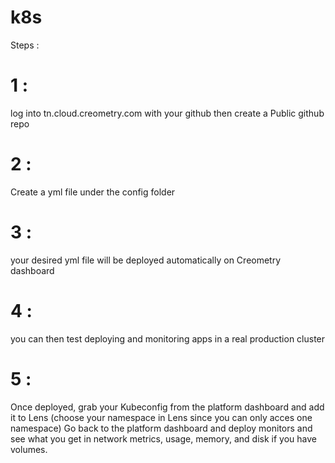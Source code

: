 # k8s
Steps :
# 1 :
log into tn.cloud.creometry.com with your github then create a Public github repo
# 2 :
Create a yml file under the config folder
# 3 :
your desired yml file  will be  deployed automatically on Creometry dashboard
# 4 :
you can then test deploying and monitoring apps in a real production cluster
# 5 :
Once deployed, grab your Kubeconfig from the platform dashboard
and add it to Lens (choose your namespace in Lens since you can only acces one namespace)
Go back to the platform dashboard and deploy monitors
and see what you get in network metrics, usage, memory, and disk if you have volumes.
